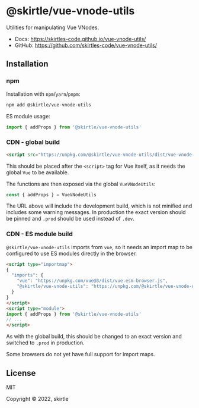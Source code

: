 # @skirtle/vue-vnode-utils

Utilities for manipulating Vue VNodes.

* Docs: <https://skirtles-code.github.io/vue-vnode-utils/>
* GitHub: <https://github.com/skirtles-code/vue-vnode-utils/>

## Installation

### npm

Installation with `npm`/`yarn`/`pnpm`:

```sh
npm add @skirtle/vue-vnode-utils
```

ES module usage:

```js
import { addProps } from '@skirtle/vue-vnode-utils'
```

### CDN - global build

```html
<script src="https://unpkg.com/@skirtle/vue-vnode-utils/dist/vue-vnode-utils.global.dev.js"></script>
```

This should be placed after the `<script>` tag for Vue itself, as it needs the global `Vue` to be available.

The functions are then exposed via the global `VueVNodeUtils`:

```js
const { addProps } = VueVNodeUtils
```

The URL above will include the development build, which is not minified and includes some warning messages. In production the exact version should be pinned and `.prod` should be used instead of `.dev`.

### CDN - ES module build

`@skirtle/vue-vnode-utils` imports from `vue`, so it needs an import map to be configured to use ES modules directly in the browser.

```html
<script type="importmap">
{
  "imports": {
    "vue": "https://unpkg.com/vue@3/dist/vue.esm-browser.js",
    "@skirtle/vue-vnode-utils": "https://unpkg.com/@skirtle/vue-vnode-utils/dist/vue-vnode-utils.esm-browser.dev.js",
  }
}
</script>
<script type="module">
import { addProps } from '@skirtle/vue-vnode-utils'
// ...
</script>
```

As with the global build, this should be changed to an exact version and switched to `.prod` in production.

Some browsers do not yet have full support for import maps.

## License

MIT

Copyright &copy; 2022, skirtle
